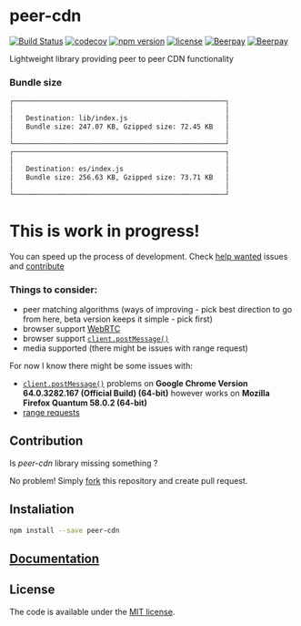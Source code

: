 # peer-cdn

[![Build Status](https://travis-ci.org/vardius/peer-cdn.svg?branch=master)](https://travis-ci.org/vardius/peer-cdn)
[![codecov](https://codecov.io/gh/vardius/peer-cdn/branch/master/graph/badge.svg)](https://codecov.io/gh/vardius/peer-cdn)
[![npm version](https://img.shields.io/npm/v/peer-cdn.svg)](https://www.npmjs.com/package/peer-cdn)
[![license](https://img.shields.io/github/license/vardius/peer-cdn.svg)](LICENSE.md)
[![Beerpay](https://beerpay.io/vardius/peer-cdn/badge.svg?style=beer-square)](https://beerpay.io/vardius/peer-cdn) [![Beerpay](https://beerpay.io/vardius/peer-cdn/make-wish.svg?style=flat-square)](https://beerpay.io/vardius/peer-cdn?focus=wish)

Lightweight library providing peer to peer CDN functionality

### Bundle size
```bash
┌────────────────────────────────────────────────────┐
│                                                    │
│   Destination: lib/index.js                        │
│   Bundle size: 247.07 KB, Gzipped size: 72.45 KB   │
│                                                    │
└────────────────────────────────────────────────────┘
┌────────────────────────────────────────────────────┐
│                                                    │
│   Destination: es/index.js                         │
│   Bundle size: 256.63 KB, Gzipped size: 73.71 KB   │
│                                                    │
└────────────────────────────────────────────────────┘
```

# **This is work in progress!**

You can speed up the process of development. Check [help wanted](https://github.com/vardius/peer-cdn/issues?q=is%3Aissue+is%3Aopen+label%3A%22help+wanted%22) issues and [contribute](https://github.com/vardius/peer-cdn/blob/master/CONTRIBUTING.md#development)

### Things to consider:
- peer matching algorithms (ways of improving - pick best direction to go from here, beta version keeps it simple - pick first)
- browser support [WebRTC](https://webrtc.org)
- browser support [`client.postMessage()`](https://developer.mozilla.org/en-US/docs/Web/API/Client/postMessage#Browser_compatibility)
- media supported (there might be issues with range request)

For now I know there might be some issues with:
- [`client.postMessage()`](https://developer.mozilla.org/en-US/docs/Web/API/Client/postMessage#Browser_compatibility) problems on **Google Chrome Version 64.0.3282.167 (Official Build) (64-bit)** however works on **Mozilla Firefox Quantum 58.0.2 (64-bit)**
- [range requests](https://github.com/vardius/peer-cdn/issues/7)

## Contribution

Is *peer-cdn* library missing something ?

No problem! Simply [fork](https://github.com/vardius/peer-cdn/network#fork-destination-box) this repository and create pull request.

## Instaliation

```bash
npm install --save peer-cdn
```

## [Documentation](https://github.com/vardius/peer-cdn/wiki)

## License

The code is available under the [MIT license](LICENSE.md).
